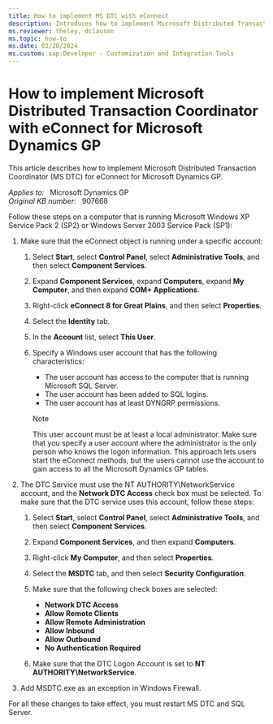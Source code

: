 ```yaml
---
title: How to implement MS DTC with eConnect
description: Introduces how to implement Microsoft Distributed Transaction Coordinator (MS DTC) with eConnect for Microsoft Dynamics GP.
ms.reviewer: theley, dclauson
ms.topic: how-to
ms.date: 03/20/2024
ms.custom: sap:Developer - Customization and Integration Tools
---
```

# How to implement Microsoft Distributed Transaction Coordinator with eConnect for Microsoft Dynamics GP

This article describes how to implement Microsoft Distributed Transaction Coordinator (MS DTC) for eConnect for Microsoft Dynamics GP.

_Applies to:_ &nbsp; Microsoft Dynamics GP  
_Original KB number:_ &nbsp; 907668

Follow these steps on a computer that is running Microsoft Windows XP Service Pack 2 (SP2) or Windows Server 2003 Service Pack (SP1):

1. Make sure that the eConnect object is running under a specific account:

    1. Select **Start**, select **Control Panel**, select **Administrative Tools**, and then select **Component Services**.

    2. Expand **Component Services**, expand **Computers**, expand **My Computer**, and then expand **COM+ Applications**.
    3. Right-click **eConnect 8 for Great Plains**, and then select **Properties**.
    4. Select the **Identity** tab.
    5. In the **Account** list, select **This User**.
    6. Specify a Windows user account that has the following characteristics:

        - The user account has access to the computer that is running Microsoft SQL Server.
        - The user account has been added to SQL logins.
        - The user account has at least DYNGRP permissions.

        > [!NOTE]
        > This user account must be at least a local administrator. Make sure that you specify a user account where the administrator is the only person who knows the logon information. This approach lets users start the eConnect methods, but the users cannot use the account to gain access to all the Microsoft Dynamics GP tables.

2. The DTC Service must use the NT AUTHORITY\NetworkService account, and the **Network DTC Access** check box must be selected. To make sure that the DTC service uses this account, follow these steps:

    1. Select **Start**, select **Control Panel**, select **Administrative Tools**, and then select **Component Services**.

    2. Expand **Component Services**, and then expand **Computers**.
    3. Right-click **My Computer**, and then select **Properties**.
    4. Select the **MSDTC** tab, and then select **Security Configuration**.
    5. Make sure that the following check boxes are selected:
        - **Network DTC Access**
        - **Allow Remote Clients**
        - **Allow Remote Administration**
        - **Allow Inbound**
        - **Allow Outbound**
        - **No Authentication Required**
    6. Make sure that the DTC Logon Account is set to **NT AUTHORITY\NetworkService**.

3. Add MSDTC.exe as an exception in Windows Firewall.

For all these changes to take effect, you must restart MS DTC and SQL Server.
